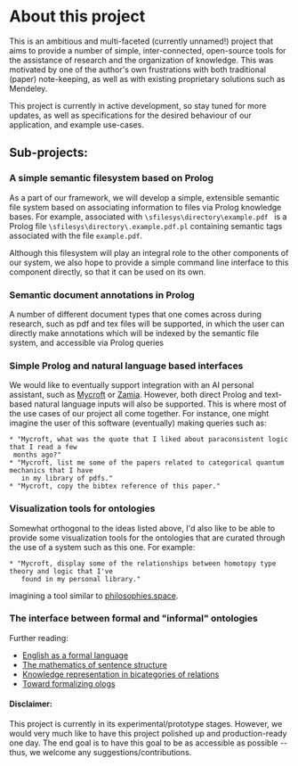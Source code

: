 # About this project

This is an ambitious and multi-faceted (currently unnamed!) project that aims to provide
 a number of simple, inter-connected, open-source tools for the assistance of research and the
 organization of knowledge. This was motivated by one of the author's own frustrations with both
 traditional (paper) note-keeping, as well as with existing proprietary solutions such as Mendeley.
 
 This project is currently in active development, so stay tuned for more updates, as well as
 specifications for the desired behaviour of our application, and example use-cases.  
 
 ## Sub-projects:
 
 ### A simple semantic filesystem based on Prolog
 
 As a part of our framework, we will develop a simple, extensible semantic file system based
 on associating information to files via Prolog knowledge bases. For example, associated with
  `\sfilesys\directory\example.pdf ` is a Prolog file `\sfilesys\directory\.example.pdf.pl`
  containing semantic tags associated with the file `example.pdf`.
  
 Although this filesystem will play an integral role to the other components of our system, we also 
 hope to provide a simple command line interface to this component directly, so that it can be used 
 on its own.
 
 ### Semantic document annotations in Prolog
 
 A number of different document types that one comes across during research, such as pdf and tex files
 will be supported, in which the user can directly make annotations which will be indexed by the 
 semantic file system, and accessible via Prolog queries

 
 ### Simple Prolog and natural language based interfaces
 
 We would like to eventually support integration with an AI personal assistant,
  such as [Mycroft](https://github.com/MycroftAI) or [Zamia](https://github.com/gooofy/zamia-ai).
 However, both direct Prolog and text-based natural language inputs will also be supported. This
 is where most of the use cases of our project all come together. For instance, one might imagine the user
 of this software (eventually) making queries such as:
 
    * "Mycroft, what was the quote that I liked about paraconsistent logic that I read a few
     months ago?"
    * "Mycroft, list me some of the papers related to categorical quantum mechanics that I have 
       in my library of pdfs."
    * "Mycroft, copy the bibtex reference of this paper."
 
  
 ### Visualization tools for ontologies
 
 Somewhat orthogonal to the ideas listed above, I'd also like to be able to provide some visualization
 tools for the ontologies that are curated through the use of a system such as this one. For example:
    
    * "Mycroft, display some of the relationships between homotopy type theory and logic that I've 
       found in my personal library."
       
 imagining a tool similar to [philosophies.space](http://philosophies.space/).
 
 ### The interface between formal and "informal" ontologies
 
 Further reading:
 
 * [English as a formal language](https://philpapers.org/rec/MONEAA-2)
 * [The mathematics of sentence structure](https://www.tandfonline.com/doi/abs/10.1080/00029890.1958.11989160?journalCode=uamm20)
 * [Knowledge representation in bicategories of relations](https://arxiv.org/pdf/1706.00526.pdf)
 * [Toward formalizing ologs](https://arxiv.org/pdf/1503.08326.pdf)
 
 #### Disclaimer:
  This project is currently in its experimental/prototype stages. However, we would very much like to have this project
  polished up and production-ready one day. The end goal is to have this goal to be as accessible
  as possible -- thus, we welcome any suggestions/contributions.